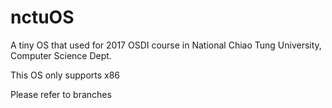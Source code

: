 nctuOS
============

A tiny OS that used for 2017 OSDI course in National Chiao Tung University, Computer Science Dept.

This OS only supports x86

Please refer to branches
